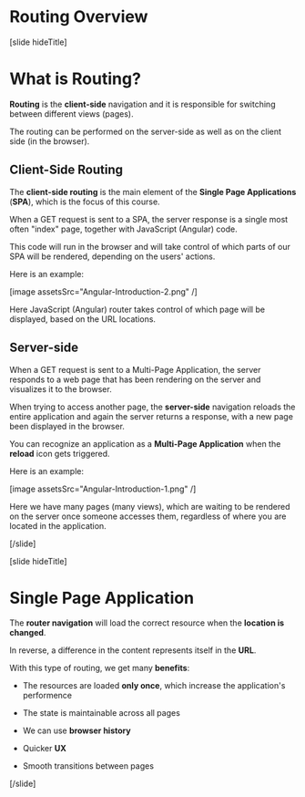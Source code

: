 # Routing Overview

[slide hideTitle]

# What is Routing?


**Routing** is the **client-side** navigation and it is responsible for switching between different views (pages).

The routing can be performed on the server-side as well as on the client side (in the browser).

## Client-Side Routing

The **client-side routing** is the main element of the **Single Page Applications** (**SPA**), which is the focus of this course.

When a GET request is sent to a SPA, the server response is a single most often "index" page, together with JavaScript (Angular) code. 

This code will run in the browser and will take control of which parts of our SPA will be rendered, depending on the users' actions. 

Here is an example: 

[image assetsSrc="Angular-Introduction-2.png" /]

Here JavaScript (Angular) router takes control of which page will be displayed, based on the URL locations.

## Server-side

When a GET request is sent to a Multi-Page Application, the server responds to a web page that has been rendering on the server and visualizes it to the browser. 

When trying to access another page, the **server-side** navigation reloads the entire application and again the server returns a response, with a new page been displayed in the browser.

You can recognize an application as a **Multi-Page Application** when the **reload** icon gets triggered.

Here is an example:

[image assetsSrc="Angular-Introduction-1.png" /]

Here we have many pages (many views), which are waiting to be rendered on the server once someone accesses them, regardless of where you are located in the application.

[/slide]

[slide hideTitle]

# Single Page Application

The **router navigation** will load the correct resource when the **location is changed**.

In reverse, a difference in the content represents itself in the **URL**.

With this type of routing, we get many **benefits**:

- The resources are loaded **only once**, which increase the application's performence

- The state is maintainable across all pages

- We can use **browser history**

- Quicker **UX**

- Smooth transitions between pages 

[/slide]
